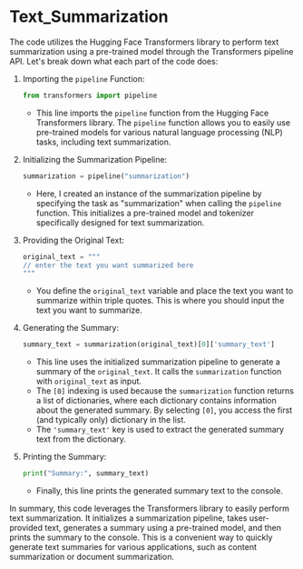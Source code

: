 # Text_Summarization

The code utilizes the Hugging Face Transformers library to perform text summarization using a pre-trained model through the Transformers pipeline API. Let's break down what each part of the code does:

1. Importing the `pipeline` Function:

   ```python
   from transformers import pipeline
   ```

   - This line imports the `pipeline` function from the Hugging Face Transformers library. The `pipeline` function allows you to easily use pre-trained models for various natural language processing (NLP) tasks, including text summarization.

2. Initializing the Summarization Pipeline:

   ```python
   summarization = pipeline("summarization")
   ```

   - Here, I created an instance of the summarization pipeline by specifying the task as "summarization" when calling the `pipeline` function. This initializes a pre-trained model and tokenizer specifically designed for text summarization.

3. Providing the Original Text:

   ```python
   original_text = """
   // enter the text you want summarized here 
   """
   ```

   - You define the `original_text` variable and place the text you want to summarize within triple quotes. This is where you should input the text you want to summarize.

4. Generating the Summary:

   ```python
   summary_text = summarization(original_text)[0]['summary_text']
   ```

   - This line uses the initialized summarization pipeline to generate a summary of the `original_text`. It calls the `summarization` function with `original_text` as input.
   - The `[0]` indexing is used because the `summarization` function returns a list of dictionaries, where each dictionary contains information about the generated summary. By selecting `[0]`, you access the first (and typically only) dictionary in the list.
   - The `'summary_text'` key is used to extract the generated summary text from the dictionary.

5. Printing the Summary:

   ```python
   print("Summary:", summary_text)
   ```

   - Finally, this line prints the generated summary text to the console.

In summary, this code leverages the Transformers library to easily perform text summarization. It initializes a summarization pipeline, takes user-provided text, generates a summary using a pre-trained model, and then prints the summary to the console. This is a convenient way to quickly generate text summaries for various applications, such as content summarization or document summarization.
